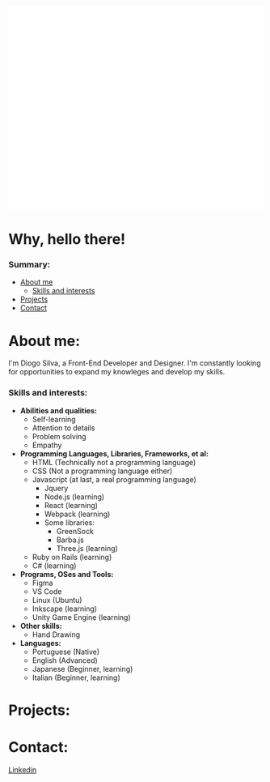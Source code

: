 <img src="svg.svg" width="800" height="400" >

# Why, hello there!

### Summary:
- [About me](#about-me)
  - [Skills and interests](#skills-and-interests)
- [Projects](#projects)
- [Contact](#contact)

# About me:

I'm Diogo Silva, a Front-End Developer and Designer. I'm constantly looking for opportunities to expand my knowleges and develop my skills.


### Skills and interests:
* **Abilities and qualities:**
  * Self-learning
  * Attention to details
  * Problem solving
  * Empathy
* **Programming Languages, Libraries, Frameworks, et al:**
  * HTML (Technically not a programming language)
  * CSS (Not a programming language either)
  * Javascript (at last, a real programming language)
    * Jquery
    * Node.js (learning)
    * React (learning)
    * Webpack (learning)
    * Some libraries:
      * GreenSock
      * Barba.js
      * Three.js (learning)
  * Ruby on Rails (learning)
  * C# (learning)
* **Programs, OSes and Tools:**
  * Figma
  * VS Code
  * Linux (Ubuntu)
  * Inkscape (learning)
  * Unity Game Engine (learning)
* **Other skills:**
  * Hand Drawing
* **Languages:**
  * Portuguese (Native)
  * English (Advanced)
  * Japanese (Beginner, learning)
  * Italian (Beginner, learning)

# Projects:

# Contact:
 [Linkedin](https://www.linkedin.com/in/diogo-piccirillo/)
